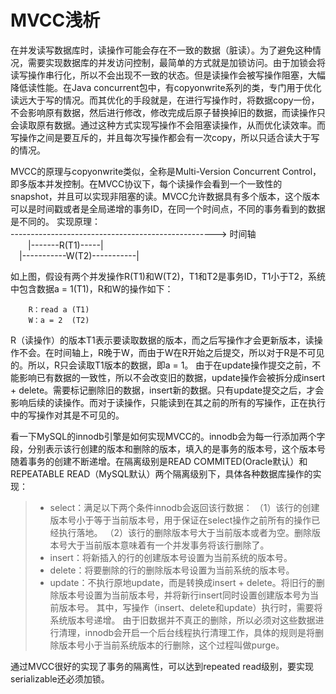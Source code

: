 # MVCC浅析

在并发读写数据库时，读操作可能会存在不一致的数据（脏读）。为了避免这种情况，需要实现数据库的并发访问控制，最简单的方式就是加锁访问。由于加锁会将读写操作串行化，所以不会出现不一致的状态。但是读操作会被写操作阻塞，大幅降低读性能。在Java concurrent包中，有copyonwrite系列的类，专门用于优化读远大于写的情况。而其优化的手段就是，在进行写操作时，将数据copy一份，不会影响原有数据，然后进行修改，修改完成后原子替换掉旧的数据，而读操作只会读取原有数据。通过这种方式实现写操作不会阻塞读操作，从而优化读效率。而写操作之间是要互斥的，并且每次写操作都会有一次copy，所以只适合读大于写的情况。

MVCC的原理与copyonwrite类似，全称是Multi-Version Concurrent Control，即多版本并发控制。在MVCC协议下，每个读操作会看到一个一致性的snapshot，并且可以实现非阻塞的读。MVCC允许数据具有多个版本，这个版本可以是时间戳或者是全局递增的事务ID，在同一个时间点，不同的事务看到的数据是不同的。
实现原理：<br/>
---------------------------------------------------> 时间轴<br/>
&ensp;&ensp;&ensp;&ensp;|-------R(T1)-----|<br/>
&ensp;&ensp;|-----------W(T2)-----------|<br/>

如上图，假设有两个并发操作R(T1)和W(T2)，T1和T2是事务ID，T1小于T2，系统中包含数据a = 1(T1)，R和W的操作如下：

		R：read a (T1)
		W：a = 2  (T2)

R（读操作）的版本T1表示要读取数据的版本，而之后写操作才会更新版本，读操作不会。在时间轴上，R晚于W，而由于W在R开始之后提交，所以对于R是不可见的。所以，R只会读取T1版本的数据，即a = 1。
由于在update操作提交之前，不能影响已有数据的一致性，所以不会改变旧的数据，update操作会被拆分成insert + delete。需要标记删除旧的数据，insert新的数据。只有update提交之后，才会影响后续的读操作。而对于读操作，只能读到在其之前的所有的写操作，正在执行中的写操作对其是不可见的。

看一下MySQL的innodb引擎是如何实现MVCC的。innodb会为每一行添加两个字段，分别表示该行创建的版本和删除的版本，填入的是事务的版本号，这个版本号随着事务的创建不断递增。在隔离级别是READ COMMITED(Oracle默认）和REPEATABLE READ（MySQL默认）两个隔离级别下，具体各种数据库操作的实现：
> * select：满足以下两个条件innodb会返回该行数据：
（1）该行的创建版本号小于等于当前版本号，用于保证在select操作之前所有的操作已经执行落地。
（2）该行的删除版本号大于当前版本或者为空。删除版本号大于当前版本意味着有一个并发事务将该行删除了。
> * insert：将新插入的行的创建版本号设置为当前系统的版本号。
> * delete：将要删除的行的删除版本号设置为当前系统的版本号。
> * update：不执行原地update，而是转换成insert + delete。将旧行的删除版本号设置为当前版本号，并将新行insert同时设置创建版本号为当前版本号。
其中，写操作（insert、delete和update）执行时，需要将系统版本号递增。
由于旧数据并不真正的删除，所以必须对这些数据进行清理，innodb会开启一个后台线程执行清理工作，具体的规则是将删除版本号小于当前系统版本的行删除，这个过程叫做purge。
	
通过MVCC很好的实现了事务的隔离性，可以达到repeated read级别，要实现serializable还必须加锁。